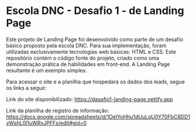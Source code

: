 # Escola DNC - Desafio 1 - de Landing Page 

Este projeto de Landing Page foi desenvolvido como parte de um desafio básico proposto pela escola DNC. Para sua implementação, foram utilizadas exclusivamente tecnologias web básicas: HTML e CSS.
Este repositório contém o código fonte do projeto, criado como uma demonstração prática de habilidades em front-end. A Landing Page resultante é um exemplo simples.

Para acessar o site e a planilha que hospedará os dados dos leads, segue os links a seguir:

Link do site disponibilizado: https://dasafio1-landing-page.netlify.app

Link da planilha de registro de informação: https://docs.google.com/spreadsheets/d/1OelYoHhu1dUuLqU0Y70FbC8DD1vWshL0I1uWRxJPFFs/edit#gid=0

